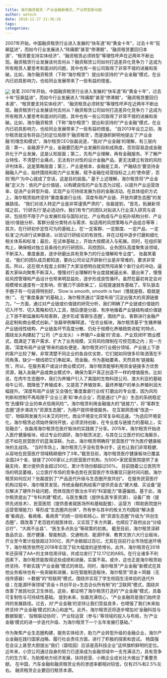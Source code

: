 ```yaml
---
title: 海尔融资租赁：产业金融新模式，产业转型新动能
author: wetech
date: 2018-12-27 21:36:28
tags: 
categories: 
---
```

2007年开始，中国融资租赁行业进入发展的“快车道”和“黄金十年”，过去十年“狂飙猛进”，而如今行业发展进入“阵痛期”甚至“停滞期”，“融资租赁要回归本源”、“租赁要支持实体经济”、“融资租赁必须转型”等理性呼声在近两年不断出现。融资租赁行业发展该何去何从？融资租赁公司如何打造差异化竞争力？这成为所有租赁人要思考和面对的问题，其中也有一些公司取得了非常不错的进展和突破。比如，海尔融资租赁（下称“海尔租赁”）提出和坚持的“产业金融”模式，在业内已初具影响力，也给同业发展带来了一些有益的借鉴。
<!-- more -->
<img align="center" border="0" src="https://imgcdn.yicai.com/uppics/images/2018/12/1bc4d861bc5de0eecf7d7492b4fff3e3.jpg" />
吴茗
2007年开始，中国融资租赁行业进入发展的“快车道”和“黄金十年”，过去十年“狂飙猛进”，而如今行业发展进入“阵痛期”甚至“停滞期”，“融资租赁要回归本源”、“租赁要支持实体经济”、“融资租赁必须转型”等理性呼声在近两年不断出现。融资租赁行业发展该何去何从？融资租赁公司如何打造差异化竞争力？这成为所有租赁人要思考和面对的问题，其中也有一些公司取得了非常不错的进展和突破。比如，海尔融资租赁（下称“海尔租赁”）提出和坚持的“产业金融”模式，在业内已初具影响力，也给同业发展带来了一些有益的借鉴。
“自2013年设立之初，海尔租赁就没有将自己的定位局限于‘融资租赁’，而是旗帜鲜明地提出了‘产业金融’的理念和模式”，海尔租赁CEO张磊说道，“我对‘产业金融’的理解，有三层内涵：第一，金融源于产业，金融要匹配产业发展阶段和成熟度，否则容易造成金融异化于产业发展，这是认知层面；第二，先有产业理解，再有金融服务。不了解产业特性，不清楚行业痛点，无法有针对性的设计金融产品，更无法建立有效的风险评判体系，这是策略层面；第三，产业是根本，金融是工具，‘产融结合’要坚持金融融入产业，始终围绕和助力产业发展，赋予金融在经营指标之上的‘使命感’，否则‘用户’为中心就成了空话，这是目的层面。”
基于上述理解，海尔租赁将“产业金融”定义为：依托产业价值链，以构建良性的产业生态为过程，以提升产业运营效率、促进产业转型升级、实现产业可持续发展为目的金融活动。在具体组织方式上，海尔租赁始终坚持“重度垂直行业线、深度布局产业链、开放共建生态圈”的发展路径。
“我们对进入特定产业是非常谨慎严肃的”，张磊提到，“首先，拓展新领域之前，‘行研先行’是必选动作。我们有专门的团队对拟进入行业深入研究与调研，包括但不限于产业发展阶段与国际对比、产业构成与产业拓扑结构分析、产业链/价值链分析、客群分层分类特点与需求、拟适用的风控策略与产品组合等等；其次，在行研初步定性可为的基础上，在‘一定客群、一定额度、一定产品、一定标准‘之内进行试单跟进，以验证行研结论的有效性，并在过程中逐步打磨和细化相关体系和标准；最后，在试单基础上，开始大规模进入与拓展。同时，在组织架构上，确保相对独立且条线化的行研团队、风控团队、业务团队高度聚焦该领域，不断深入、重度垂直，逐步研磨出具有竞争力的行业理解和专业度”。
张磊笑着说，“我们的团队成员都知道，要向公司论证开辟新行业是非常难的，要求非常高。所以，这在很大程度上抑制了大家没想明白就贸然闯进某个新行业的冲动，逼着大家纵向聚焦不断深入，慢慢对行业理解的专业度就被逼出来、磨出来了，慢慢给风控管理和产品设计也带来明显益处，逐步形成良性循环。虽然在最初肯定会对规模增长速度有一定影响，但‘磨刀不误砍柴工’，后程提速就有基础了。军队狙击手圈子有一句说得特别好，‘Slow is smooth, smooth is fast（慢就是稳，稳就是快）’”。
在“重度垂直”的基础上，海尔租赁通过“深度布局”沉淀出强大的资源链接力。“一方面，通过对产业链或价值链的研究分析，我们明确了产业链或价值链的切入环节、切入策略和切入工具，随后便是分层、有序地循着产业链结构或价值链上下游不断延展和布局客群，逐步形成‘客群生态圈’，围绕产业、客群进行金融产品定制和商业模式创新。”
张磊举例解释道，“在农业板块，海尔租赁基于‘生猪养殖产业链线性结构、产业链各环节高度分散、仍处于规模化养殖趋势进程’的特点，围绕龙头构建起了‘公司（产业龙头）＋养殖户+金融’的‘资金、产业双闭环’商业模式，既满足了客户需求、扩大了业务规模，又将风险限制在可控范围之内；另一方面，‘深度布局产业链’带来的益处便是，海尔租赁对行业细分领域、产业链上下游的客户比较了解，非常清楚不同企业的各自优劣势，它们就如同很多珍珠洒落在不同角落，缺少一根线把它们串起来。而金融，作为基础要素，天然具有‘链接黏性’。所以，在服务客户或设计商业模式时，海尔租赁能够利用资金链接多方优势资源，融入金融产品或商业模式中，确保为客户真正创造不一样的增值服务。比如说，在肉牛生态圈中，我们为养殖户引入了美国的生物科技公司、澳大利亚的基础母牛公司，既降低了养殖成本，又提高了养殖效率，最终养殖户的单头养殖利润大幅提升。‘深度布局产业链’又会强化‘重度垂直行业线’打磨出的专业度，因为风险判断和控制不再局限于‘企业三表’和‘单点企业’，而是通过‘（产业）生态的系统稳定性’去缓释‘企业的单点信用风险’”。海尔租赁利用金融强大的“链接力”，将“客群生态圈”逐步演进为“资源生态圈”，为用户提供增值服务。
在互联网思维“改造一切”、物联网发展方兴未艾的时代，商业环境变化异常复杂和迅速。“为适应环境变化，海尔租赁必须始终保持开放，必须坚持创新，在专业度与链接力的基础上，实现融合”，张磊用海尔租赁在医疗板块的实践做了分享。2015年，海尔租赁开始进入医疗健康板块，经过专业的调研，海尔租赁决定，与其在公立医疗的红海厮杀，还不如在民营医疗的蓝海深耕。为此，海尔租赁明确将“民营医疗”作为医疗健康板块的主战场。
“当时市场上，海尔租赁几乎没有竞争对手，这也让我们非常稳健、从容地在民营医疗领域精耕细作了3年。”截至目前，海尔租赁医疗健康板块已覆盖全国24个省，链接了2000家以上的民营医疗机构，为500+家民营医院提供了金融支持，累计提供资金超过50亿，累计市场份额超过50%。
目前随着公立医院市场的明显萎缩，公立医疗市场的竞争态势在民营医疗市场重现只是时间问题。海尔租赁如何应对？张磊提到了“产品迭代升级与生态圈开放共创”。
在服务民营医疗机构过程中，海尔租赁发现，传统金融机构给客户提供资金去“建大楼、买设备”是仅解决了硬件升级问题，而体现医疗救治水平的“科室能力”普遍偏弱。基于此，海尔租赁提出了“专科共建”模式，与医生集团（提供名医专家资源）、设备厂商（提供先进技术）、民营医院（提供患者就医场所和基础配套）、运营方（帮助医院提升运营管理能力）等形成“生态圈共创体”，所有参与其中的攸关方均围绕“解决患者‘看病远、看病难、看病贵’”的统一目标和核心，把“资源生态圈”升级为“共创生态圈”，既改善了老百姓的就医体验，又实现了多方共赢，也顺应了政府出台“分级诊疗”、“大病不出县”、“医生多点执业”等政策的初衷。
截至目前，海尔租赁深耕食品农业、医疗健康、智能制造、交通物流、能源环保、教育文旅六大行业板块，开业至今累计投放超过300亿，资产余额超过百亿。尤其在目前行业市场低迷环境下，海尔租赁依然在2018年实现了较大幅度的逆势增长。此外，海尔租赁在2018年还获得了AA+的主体信用评级，并成功发行了12.17亿的ABS。在行业诸多不利因素下，海尔租赁能取得这些成绩和进展，实属不易。或许，这也正是海尔租赁始终坚持、不断实践“产业金融”模式的体现。同时，海尔租赁“产业金融”新模式在其他业务板块也有一些突破和进展，如在智能制造板块，海尔租赁“资金＋网器（无线传感器）＋数据”的“校联网”模式，围绕并实现了学生校园生活体验的迭代升级；在能源环保领域“资金＋共创平台+生态合伙所有制”的“卫联网”模式，围绕并改善了居民社区卫生体验。这些，都证明了海尔租赁打造的“产业金融”模式，具备可复制性与可持续性基础。
提到未来，张磊充满信心，“产业金融将是我们始终坚持的发展路径。过去，对‘产业金融’的坚持让我们受益良多，也增强了我们未来始终坚持‘产业金融’模式的决心和底气。此外，海尔租赁还将逐步增加对‘金融科技与数据智能’、‘投租联动协同’、‘产业轻运营（参与）’等领域的投入与布局，为‘产业金融’模式的进一步迭代升级、为海尔租赁下一个五年发展打基础。”
 
 
作为聚焦产业生态圈构建，服务实体经济，助力产业转型升级的金融企业，海尔产业金融在践行国家战略、履行社会责任方面，进行了积极的探索和尝试。
杨国强在会议上甚至大胆提出“我们（碧桂园）应该是高科技企业”这样旗帜鲜明的定位。
近年来，小贷公司通过自身的努力已逐渐成为金融领域中一支充满活力，具有竞争力的生力军，为助推地方经济发展，扶持民营、小微企业成长壮大做出了重要贡献。
在中国，汽车金融和融资租赁业务的渗透率都相对较低，仅有25%和2.5%左右。
融资租赁企业要回归租赁本源。
